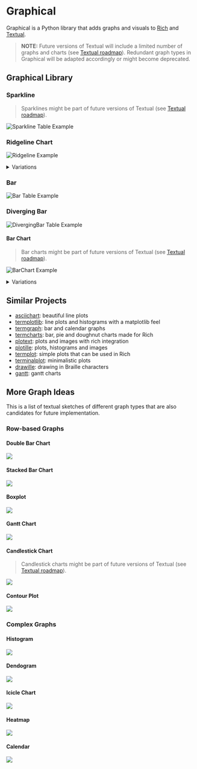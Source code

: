 # Graphical

Graphical is a Python library that adds graphs and visuals to [Rich][rich] and [Textual][textual].


> **NOTE:**  Future versions of Textual will include a limited number of graphs and charts (see [Textual roadmap][roadmap]).
Redundant graph types in Graphical will be adapted accordingly or might become deprecated.

## Graphical Library

### Sparkline

> Sparklines might be part of future versions of Textual (see [Textual roadmap][roadmap]).

![Sparkline Table Example](img/sparkline-table.svg)

### Ridgeline Chart

![Ridgeline Example](img/ridgeline.svg)

<details>
  <summary>Variations</summary>

  ![Ridgeline Variations Example](img/ridgeline-variations.svg)
</details>

### Bar

![Bar Table Example](img/bar-table.svg)

### Diverging Bar

![DivergingBar Table Example](img/diverging-bar-table.svg)

#### Bar Chart

> Bar charts might be part of future versions of Textual (see [Textual roadmap][roadmap]).

![BarChart Example](img/barchart.svg)

<details>
  <summary>Variations</summary>

  ![BarChart Variations Example](img/barchart-variations.svg)
</details>


## Similar Projects

- [asciichart][asciichart]: beautiful line plots
- [termplotlib][termplotlib]: line plots and histograms with a matplotlib feel
- [termgraph][termgraph]: bar and calendar graphs
- [termcharts][termcharts]: bar, pie and doughnut charts made for Rich
- [plotext][plotext]: plots and images with rich integration
- [plotille][plotille]: plots, histograms and images
- [termplot][termplot]: simple plots that can be used in Rich
- [terminalplot][terminalplot]: minimalistic plots
- [drawille][drawille]: drawing in Braille characters
- [gantt][gantt]: gantt charts

## More Graph Ideas

This is a list of textual sketches of different graph types that are also candidates for future implementation.

### Row-based Graphs

#### Double Bar Chart

![](img/doublebarchart.png)

#### Stacked Bar Chart

![](img/stackedbarchart.png)

#### Boxplot

![](img/boxplot.png)

#### Gantt Chart

![](img/ganttchart.png)

#### Candlestick Chart

> Candlestick charts might be part of future versions of Textual (see [Textual roadmap][roadmap]).

![](img/candlestickchart.png)

#### Contour Plot

![](img/contourplot.png)

### Complex Graphs

#### Histogram

![](img/histogram.png)

#### Dendogram

![](img/dendogram.png)

#### Icicle Chart

![](img/iciclechart.png)

#### Heatmap

![](img/heatmap.png)

#### Calendar

![](img/calendar.png)


[rich]: https://github.com/Textualize/rich
[textual]: https://github.com/Textualize/textual
[asciichart]: https://github.com/kroitor/asciichart
[termplotlib]: https://github.com/nschloe/termplotlib
[termgraph]: https://github.com/mkaz/termgraph
[termcharts]: https://github.com/Abdur-rahmaanJ/termcharts
[plotext]: https://github.com/piccolomo/plotext
[plotille]: https://github.com/tammoippen/plotille
[termplot]: https://github.com/justnoise/termplot
[terminalplot]: https://github.com/kressi/terminalplot
[drawille]: https://github.com/asciimoo/drawille
[gantt]: https://github.com/andrew-ls/gantt
[roadmap]: https://textual.textualize.io/roadmap/
